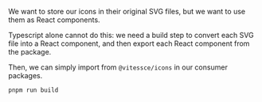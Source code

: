 We want to store our icons in their original SVG files, but we want to use them as React components.

Typescript alone cannot do this: we need a build step to convert each SVG file into a React component, and then export each React component from the package.

Then, we can simply import from `@vitessce/icons` in our consumer packages.

```sh
pnpm run build
```
